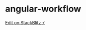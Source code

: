 # angular-workflow

[Edit on StackBlitz ⚡️](https://stackblitz.com/edit/angular-workflow-view-dwhd6f)